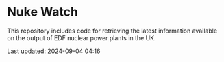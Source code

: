 # Nuke Watch

This repository includes code for retrieving the latest information available on the output of EDF nuclear power plants in the UK.

Last updated: 2024-09-04 04:16